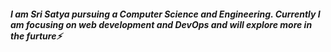 ##### I am Sri Satya pursuing a Computer Science and Engineering. Currently I am focusing on web development and DevOps and will explore more in the furture⚡
